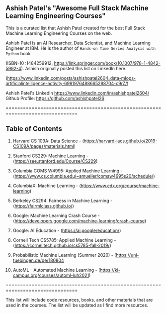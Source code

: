 ## **Ashish Patel's "Awesome Full Stack Machine Learning Engineering Courses"**

This is a curated list that Ashish Patel created for the best Full Stack Machine Learning Engineering Courses on the web.

Ashish Patel is an AI Researcher, Data Scientist, and Machine Learning Engineer at IBM. He is the author of `Hands-on Time Series Analysis with Python` book

(ISBN-10 :1484259912, https://link.springer.com/book/10.1007/978-1-4842-5992-4). Ashish originally posted this list on LinkedIn here:

(https://www.linkedin.com/posts/ashishpatel2604_data-mlops-artificialintelligence-activity-6991976488665288704-c9rZ/)

Ashish Patel's LinkedIn https://www.linkedin.com/in/ashishpatel2604/
Github Profile: https://github.com/ashishpatel26

===============================================================================

## Table of Contents

1. Harvard CS 109A: Data Science - (https://harvard-iacs.github.io/2019-CS109A/pages/materials.html)

2. Stanford CS229: Machine Learning - (https://see.stanford.edu/Course/CS229)

3. Columbia COMS W4995: Applied Machine Learning - (https://www.cs.columbia.edu/~amueller/comsw4995s20/schedule/)

4. ColumbiaX: Machine Learning - (https://www.edx.org/course/machine-learning)

5. Berkeley CS294: Fairness in Machine Learning - (https://fairmlclass.github.io/)

6. Google: Machine Learning Crash Course - (https://developers.google.com/machine-learning/crash-course)

7. Google: AI Education - (https://ai.google/education/)

8. Cornell Tech CS5785: Applied Machine Learning - (https://cornelltech.github.io/cs5785-fall-2019/)

9. Probabilistic Machine Learning (Summer 2020) - (https://uni-tuebingen.de/de/180804

10. AutoML - Automated Machine Learning - (https://ki-campus.org/courses/automl-luh2021)

===============================================================================

This list will include code resources, books, and other materials that are used in the courses. The list will be updated as I find more resources.
